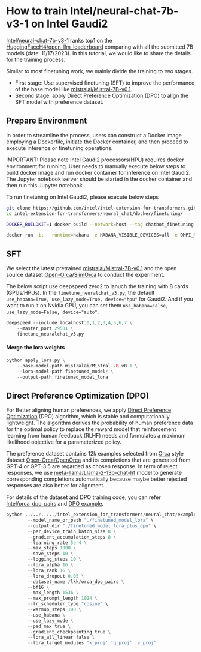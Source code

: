 # How to train Intel/neural-chat-7b-v3-1 on Intel Gaudi2

[Intel/neural-chat-7b-v3-1](https://huggingface.co/Intel/neural-chat-7b-v3-1) ranks top1 on the [HuggingFaceH4/open_llm_leaderboard](https://huggingface.co/spaces/HuggingFaceH4/open_llm_leaderboard) comparing with all the submitted 7B models (date: 11/17/2023). In this tutorial, we would like to share the details for the training process.

Similar to most finetuning work, we mainly divide the training to two stages.
- First stage: Use supervised finetuning (SFT) to improve the performance of the base model like [mistralai/Mistral-7B-v0.1](https://huggingface.co/mistralai/Mistral-7B-v0.1).
- Second stage: apply Direct Preference Optimization (DPO) to align the SFT model with preference dataset.


## Prepare Environment

In order to streamline the process, users can construct a Docker image employing a Dockerfile, initiate the Docker container, and then proceed to execute inference or finetuning operations.

IMPORTANT: Please note Intel Gaudi2 processors(HPU) requires docker environment for running. User needs to manually execute below steps to build docker image and run docker container for inference on Intel Gaudi2. The Jupyter notebook server should be started in the docker container and then run this Jupyter notebook.

To run finetuning on Intel Gaudi2, please execute below steps

```bash
git clone https://github.com/intel/intel-extension-for-transformers.git
cd intel-extension-for-transformers/neural_chat/docker/finetuning/

DOCKER_BUILDKIT=1 docker build --network=host --tag chatbot_finetuning:latest ./ -f Dockerfile  --target hpu --build-arg BASE_NAME="base-installer-ubuntu22.04" --build-arg ARTIFACTORY_URL="vault.habana.ai" --build-arg VERSION="1.10.0" --build-arg REVISION="494" --build-arg PT_VERSION="2.0.1" --build-arg OS_NUMBER="2204"

docker run -it --runtime=habana -e HABANA_VISIBLE_DEVICES=all -e OMPI_MCA_btl_vader_single_copy_mechanism=none --cap-add=sys_nice --net=host --ipc=host chatbot_finetuning:latest

```


## SFT

We select the latest pretrained [mistralai/Mistral-7B-v0.1](https://huggingface.co/mistralai/Mistral-7B-v0.1) and the open source dataset [Open-Orca/SlimOrca](https://huggingface.co/datasets/Open-Orca/SlimOrca) to conduct the experiment.

The below script use deepspeed zero2 to lanuch the training with 8 cards (GPUs/HPUs). In the `finetune_neuralchat_v3.py`, the default `use_habana=True, use_lazy_mode=True, device="hpu"` for Gaudi2. And if you want to run it on Nvidia GPU, you can set them `use_habana=False, use_lazy_mode=False, device="auto"`.

```python
deepspeed --include localhost:0,1,2,3,4,5,6,7 \
    --master_port 29501 \
    finetune_neuralchat_v3.py
```


#### Merge the lora weights

```python
python apply_lora.py \
    --base-model-path mistralai/Mistral-7B-v0.1 \
    --lora-model-path finetuned_model/ \
    --output-path finetuned_model_lora
```

## Direct Preference Optimization (DPO)

For Better aligning human preferences, we apply [Direct Preference Optimization](https://arxiv.org/pdf/2305.18290.pdf) (DPO) algorithm, which is stable and computationally lightweight. The algorithm derives the probability of human preference data for the optimal policy to replace the reward model that reinforcement learning from human feedback (RLHF) needs and formulates a maximum likelihood objective for a parameterized policy.

The preference dataset contains 12k examples selected from [Orca](https://arxiv.org/abs/2306.02707) style dataset [Open-Orca/OpenOrca](https://huggingface.co/datasets/Open-Orca/OpenOrca) and its completions that are generated from GPT-4 or GPT-3.5 are regarded as chosen response. In term of reject responses, we use [meta-llama/Llama-2-13b-chat-hf](https://huggingface.co/meta-llama/Llama-2-13b-chat-hf) model to generate corresponding completions automatically because maybe better rejected responses are also better for alignment. 

For details of the dataset and DPO training code, you can refer [Intel/orca_dpo_pairs](https://huggingface.co/datasets/Intel/orca_dpo_pairs) and [DPO example](https://github.com/intel/intel-extension-for-transformers/tree/main/intel_extension_for_transformers/neural_chat/examples/finetuning/dpo_pipeline).


```python
python ../../../../intel_extension_for_transformers/neural_chat/examples/finetuning/dpo_pipeline/dpo_clm.py \
        --model_name_or_path "./finetuned_model_lora" \
        --output_dir "./finetuned_model_lora_plus_dpo" \
        --per_device_train_batch_size 8 \
        --gradient_accumulation_steps 8 \
        --learning_rate 5e-4 \
        --max_steps 1000 \
        --save_steps 10 \
        --logging_steps 10 \
        --lora_alpha 16 \
        --lora_rank 16 \
        --lora_dropout 0.05 \
        --dataset_name /lkk/orca_dpo_pairs \
        --bf16 \
        --max_length 1536 \
        --max_prompt_length 1024 \
        --lr_scheduler_type "cosine" \
        --warmup_steps 100 \
        --use_habana \
        --use_lazy_mode \
        --pad_max true \
        --gradient_checkpointing true \
        --lora_all_linear false \
        --lora_target_modules 'k_proj' 'q_proj' 'v_proj'
```
